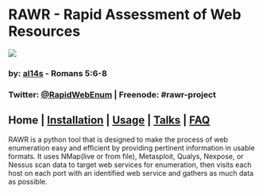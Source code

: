 # RAWR - Rapid Assessment of Web Resources  #

![ ](https://bitbucket.org/repo/p7Axog/images/2124988920-1.1.png)

### by: [al14s](https://twitter.com/al14s) - Romans 5:6-8 ###

### Twitter: [@RapidWebEnum](https://twitter.com/RapidWebEnum) | Freenode: #rawr-project ###

## Home | [Installation](https://bitbucket.org/al14s/rawr/wiki/Installation) | [Usage](https://bitbucket.org/al14s/rawr/wiki/Usage) | [Talks](https://bitbucket.org/al14s/rawr/wiki/Talks)  | [FAQ](https://bitbucket.org/al14s/rawr/wiki/FAQ) ##

  RAWR is a python tool that is designed to make the process of web enumeration easy and efficient by
providing pertinent information in usable formats.  It uses NMap(live or from
file), Metasploit, Qualys, Nexpose, or Nessus scan data to target web services
for enumeration, then visits each host on each port with an identified web
service and gathers as much data as possible.  